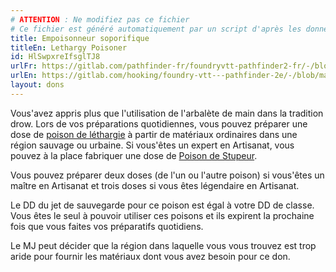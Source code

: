 ```yaml
---
# ATTENTION : Ne modifiez pas ce fichier
# Ce fichier est généré automatiquement par un script d'après les données du module Foundry VTT officiel et de sa traduction
title: Empoisonneur soporifique
titleEn: Lethargy Poisoner
id: HlSwpxreIfsglTJ8
urlFr: https://gitlab.com/pathfinder-fr/foundryvtt-pathfinder2-fr/-/blob/master/data/feats/HlSwpxreIfsglTJ8.htm
urlEn: https://gitlab.com/hooking/foundry-vtt---pathfinder-2e/-/blob/master/packs/data/feats.db/lethargy-poisoner.json
layout: dons
---
```

Vous'avez appris plus que l'utilisation de l'arbalète de main dans la tradition drow. Lors de vos préparations quotidiennes, vous pouvez préparer une dose de [poison de léthargie](../équipements/poison-de-léthargie.html) à partir de matériaux ordinaires dans une région sauvage ou urbaine. Si vous'êtes un expert en Artisanat, vous pouvez à la place fabriquer une dose de [Poison de Stupeur](../équipements/poison-de-stupeur.html).

Vous pouvez préparer deux doses (de l'un ou l'autre poison) si vous'êtes un maître en Artisanat et trois doses si vous êtes légendaire en Artisanat.

Le DD du jet de sauvegarde pour ce poison est égal à votre DD de classe. Vous êtes le seul à pouvoir utiliser ces poisons et ils expirent la prochaine fois que vous faites vos préparatifs quotidiens.

Le MJ peut décider que la région dans laquelle vous vous trouvez est trop aride pour fournir les matériaux dont vous avez besoin pour ce don.
